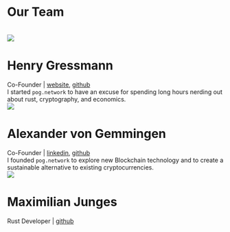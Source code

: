 # Our Team

<br/>

<div class="person">
    <img src="/assets/hg.jpeg"/>
    <div>
        <h1>Henry Gressmann  </h1>
        <span class="small-text">Co-Founder | <a href="https://henrygressmann.de">website</a>, <a href="https://github.com/explodingcamera">github</a></span>
        <br/>
        I started <code>pog.network</code> to have an excuse for spending long hours nerding out about rust, cryptography, and economics.
    </div>
</div>

<div class="person">
    <img src="https://avatars.slack-edge.com/2019-08-30/745947112662_531c407c41ccafe9c855_192.jpg"/>
    <div>
        <h1>Alexander von Gemmingen</h1>
        <span class="small-text">Co-Founder | <a href="https://www.linkedin.com/in/alexander-gemmingen/">linkedin</a>, <a href="https://github.com/Alyks1">github</a></span>
        <br/>
        I founded <code>pog.network</code> to explore new Blockchain technology and to create a sustainable alternative to existing cryptocurrencies.
    </div>
</div>

<div class="person">
    <img src="https://avatars.slack-edge.com/2019-05-16/639456315639_15dbf3576ccfa43bdec8_192.jpg"/>
    <div>
        <h1>Maximilian Junges</h1>
        <span class="small-text">Rust Developer | <a href="https://github.com/Malox10">github</a></span>
    </div>
</div>
